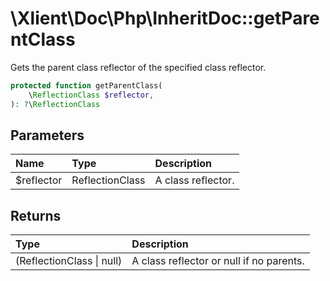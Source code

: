 # \\Xlient\\Doc\\Php\\InheritDoc::getParentClass

Gets the parent class reflector of the specified class reflector.

```php
protected function getParentClass(
    \ReflectionClass $reflector,
): ?\ReflectionClass
```

## Parameters

| Name | Type | Description |
| :--- | :--- | :--- |
| $reflector | ReflectionClass | A class reflector. |

## Returns

| Type | Description |
| :--- | :--- |
| \(ReflectionClass \| null\) | A class reflector or null if no parents. |